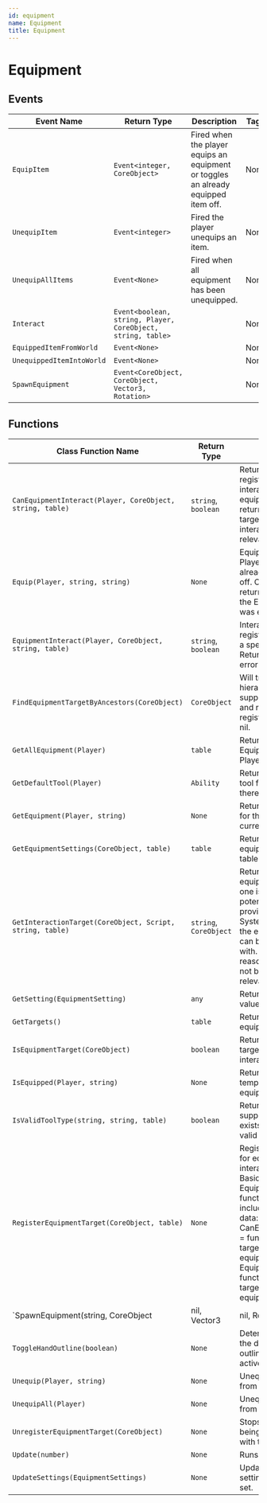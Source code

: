 ```yaml
---
id: equipment
name: Equipment
title: Equipment
---
```


# Equipment

## Events

| Event Name | Return Type | Description | Tags |
| ---------- | ----------- | ----------- | ---- |
| `EquipItem` | `Event<integer, CoreObject>` | Fired when the player equips an equipment or toggles an already equipped item off. | None |
| `UnequipItem` | `Event<integer>` | Fired the player unequips an item. | None |
| `UnequipAllItems` | `Event<None>` | Fired when all equipment has been unequipped. | None |
| `Interact` | `Event<boolean, string, Player, CoreObject, string, table>` |  | None |
| `EquippedItemFromWorld` | `Event<None>` |  | None |
| `UnequippedItemIntoWorld` | `Event<None>` |  | None |
| `SpawnEquipment` | `Event<CoreObject, CoreObject, Vector3, Rotation>` |  | None |

## Functions

| Class Function Name | Return Type | Description | Tags |
| ------------------- | ----------- | ----------- | ---- |
| `CanEquipmentInteract(Player, CoreObject, string, table)` | `string`, `boolean` | Returns true if the registered target can interact with the equipment. Also returns a reason the target cannot be interacted with if relevant. | None |
| `Equip(Player, string, string)` | `None` | Equips an item to a Player, or toggles an already equipped item off. On the server, this returns a reference to the Equipment if it was equipped. | None |
| `EquipmentInteract(Player, CoreObject, string, table)` | `string`, `boolean` | Interacts with a registered target with a specific equipment. Returns success and error information. | None |
| `FindEquipmentTargetByAncestors(CoreObject)` | `CoreObject` | Will traverse up the hierarchy from the supplied CoreObject and return the first registered target or nil. | None |
| `GetAllEquipment(Player)` | `table` | Returns all equipped Equipment for a Player. | None |
| `GetDefaultTool(Player)` | `Ability` | Returns the default tool for a Player if there is one. | None |
| `GetEquipment(Player, string)` | `None` | Returns Equipment for the template if it is currently equipped. | None |
| `GetEquipmentSettings(CoreObject, table)` | `table` | Returns an equipmentSettings table. | None |
| `GetInteractionTarget(CoreObject, Script, string, table)` | `string`, `CoreObject` | Returns a registered equipment target if one is currently a potential target in the provided Interaction System Module and the equipment target can be interacted with. Also returns a reason a target could not be found if relevant. | None |
| `GetSetting(EquipmentSetting)` | `any` | Returns a setting value. | None |
| `GetTargets()` | `table` | Returns all registered equipment targets. | None |
| `IsEquipmentTarget(CoreObject)` | `boolean` | Returns true if the target is registered for interactions. | None |
| `IsEquipped(Player, string)` | `None` | Returns true if the template is currently equipped. | None |
| `IsValidToolType(string, string, table)` | `boolean` | Returns true if the supplied tool type exists in the list of valid types. | None |
| `RegisterEquipmentTarget(CoreObject, table)` | `None` | Registers an object for equipment interactions with Basic and Advanced Equipment. The function table must include the following data: {    CanEquipmentInteract = function(player, target, toolType, equipmentSettings),    EquipmentInteract = function(player, target, toolType, equipmentSettings) } | None |
| `SpawnEquipment(string, CoreObject|nil, Vector3|nil, Rotation|nil)` | `None` | Spawns an Equipment in the world. | None |
| `ToggleHandOutline(boolean)` | `None` | Determines whether the default Hand Tool outlining effect is active or not. | None |
| `Unequip(Player, string)` | `None` | Unequips an item from a Player. | None |
| `UnequipAll(Player)` | `None` | Unequips all items from a Player. | None |
| `UnregisterEquipmentTarget(CoreObject)` | `None` | Stops equipment from being able to interact with the target. | None |
| `Update(number)` | `None` | Runs each frame. | None |
| `UpdateSettings(EquipmentSettings)` | `None` | Updates the current settings with a new set. | None |
